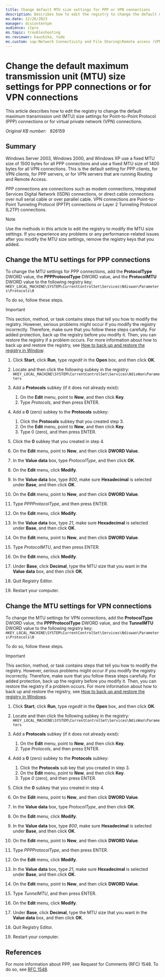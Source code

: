 ```yaml
---
title: Change default MTU size settings for PPP or VPN connections
description: Describes how to edit the registry to change the default maximum transmission unit (MTU) size settings for Point-to-Point Protocol (PPP) connections or for virtual private network (VPN) connections.
ms.date: 12/26/2023
manager: dcscontentpm
audience: itpro
ms.topic: troubleshooting
ms.reviewer: kaushika, tode
ms.custom: sap:Network Connectivity and File Sharing\Remote access (VPN, RRAS, CMAK and AOVPN), csstroubleshoot
---
```

# Change the default maximum transmission unit (MTU) size settings for PPP connections or for VPN connections

This article describes how to edit the registry to change the default maximum transmission unit (MTU) size settings for Point-to-Point Protocol (PPP) connections or for virtual private network (VPN) connections.

_Original KB number:_ &nbsp; 826159

## Summary

Windows Server 2003, Windows 2000, and Windows XP use a fixed MTU size of 1500 bytes for all PPP connections and use a fixed MTU size of 1400 bytes for all VPN connections. This is the default setting for PPP clients, for VPN clients, for PPP servers, or for VPN servers that are running Routing and Remote Access.

PPP connections are connections such as modem connections, Integrated Services Digital Network (ISDN) connections, or direct cable connections over null serial cable or over parallel cable. VPN connections are Point-to-Point Tunneling Protocol (PPTP) connections or Layer 2 Tunneling Protocol (L2TP) connections.

> [!NOTE]
> Use the methods in this article to edit the registry to modify the MTU size settings. If you experience any problems or any performance-related issues after you modify the MTU size settings, remove the registry keys that you added.

## Change the MTU settings for PPP connections

To change the MTU settings for PPP connections, add the **ProtocolType** DWORD value, the **PPPProtocolType** DWORD value, and the **ProtocolMTU** DWORD value to the following registry key:  
`HKEY_LOCAL_MACHINE\SYSTEM\CurrentControlSet\Services\Ndiswan\Parameters\Protocols\0`

To do so, follow these steps.

> [!IMPORTANT]
> This section, method, or task contains steps that tell you how to modify the registry. However, serious problems might occur if you modify the registry incorrectly. Therefore, make sure that you follow these steps carefully. For added protection, back up the registry before you modify it. Then, you can restore the registry if a problem occurs. For more information about how to back up and restore the registry, see [How to back up and restore the registry in Window](https://support.microsoft.com/help/322756).

1. Click **Start**, click **Run**, type *regedit* in the **Open** box, and then click **OK**.
2. Locate and then click the following subkey in the registry:  
    `HKEY_LOCAL_MACHINE\SYSTEM\CurrentControlSet\Services\NdisWan\Parameters`

3. Add a **Protocols** subkey (if it does not already exist):
    1. On the **Edit** menu, point to **New**, and then click **Key**.
    2. Type *Protocols*, and then press ENTER.

4. Add a **0** (zero) subkey to the **Protocols** subkey:
    1. Click the **Protocols** subkey that you created step 3.
    2. On the **Edit** menu, point to **New**, and then click **Key**.
    3. Type 0 (zero), and then press ENTER.

5. Click the **0** subkey that you created in step 4.
6. On the **Edit** menu, point to **New**, and then click **DWORD Value**.
7. In the **Value data** box, type *ProtocolType*, and then click **OK**.
8. On the **Edit** menu, click **Modify**.
9. In the **Value data** box, type *800*, make sure **Hexadecimal** is selected under **Base**, and then click **OK**.
10. On the **Edit** menu, point to **New**, and then click **DWORD Value**.
11. Type *PPPProtocolType*, and then press ENTER.
12. On the **Edit** menu, click **Modify**.
13. In the **Value data** box, type *21*, make sure **Hexadecimal** is selected under **Base**, and then click **OK**.
14. On the **Edit** menu, point to **New**, and then click **DWORD Value**.
15. Type *ProtocolMTU*, and then press ENTER.
16. On the **Edit** menu, click **Modify**.
17. Under **Base**, click **Decimal**, type the MTU size that you want in the **Value data** box, and then click **OK**.
18. Quit Registry Editor.
19. Restart your computer.

## Change the MTU settings for VPN connections

To change the MTU settings for VPN connections, add the **ProtocolType** DWORD value, the **PPPProtocolType** DWORD value, and the **TunnelMTU** DWORD value to the following registry key:  
`HKEY_LOCAL_MACHINE\SYSTEM\CurrentControlSet\Services\Ndiswan\Parameters\Protocols\0`

To do so, follow these steps.

> [!IMPORTANT]
> This section, method, or task contains steps that tell you how to modify the registry. However, serious problems might occur if you modify the registry incorrectly. Therefore, make sure that you follow these steps carefully. For added protection, back up the registry before you modify it. Then, you can restore the registry if a problem occurs. For more information about how to back up and restore the registry, see [How to back up and restore the registry in Windows](https://support.microsoft.com/help/322756).

1. Click **Start**, click **Run**, type *regedit* in the **Open** box, and then click **OK**.
2. Locate and then click the following subkey in the registry:  
 `HKEY_LOCAL_MACHINE\SYSTEM\CurrentControlSet\Services\NdisWan\Parameters`

3. Add a **Protocols** subkey (if it does not already exist):
    1. On the **Edit** menu, point to **New**, and then click **Key**.
    2. Type *Protocols*, and then press ENTER.

4. Add a **0** (zero) subkey to the **Protocols** subkey:
    1. Click the **Protocols** sub key that you created in step 3.
    2. On the **Edit** menu, point to **New**, and then click **Key**.
    3. Type *0* (zero), and then press ENTER.

5. Click the **0** subkey that you created in step 4.
6. On the **Edit** menu, point to **New**, and then click **DWORD Value**.
7. In the **Value data** box, type *ProtocolType*, and then click **OK**.
8. On the **Edit** menu, click **Modify**.
9. In the **Value data** box, type *800*, make sure **Hexadecimal** is selected under **Base**, and then click **OK**.
10. On the **Edit** menu, point to **New**, and then click **DWORD Value**.
11. Type *PPPProtocolType*, and then press ENTER.
12. On the **Edit** menu, click **Modify**.
13. In the **Value data** box, type *21*, make sure **Hexadecimal** is selected under **Base**, and then click **OK**.
14. On the **Edit** menu, point to **New**, and then click **DWORD Value**.
15. Type *TunnelMTU*, and then press ENTER.
16. On the **Edit** menu, click **Modify**.
17. Under **Base**, click **Decimal**, type the MTU size that you want in the **Value data** box, and then click **OK**.
18. Quit Registry Editor.
19. Restart your computer.

## References

For more information about PPP, see Request for Comments (RFC) 1548. To do so, see [RFC 1548](https://www.ietf.org/rfc/rfc1548.txt?number=1548).

